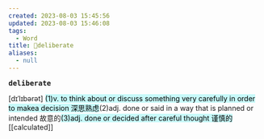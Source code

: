 ```yaml
---
created: 2023-08-03 15:45:56
updated: 2023-08-03 15:46:08
tags:
  - Word
title: 📖deliberate
aliases:
  - null
---
```


<pre><strong>deliberate</strong></pre>
[dɪˈlɪbərət]
<mark style="background: #ABF7F7A6;">(1)v. to think about or discuss something very carefully in order to makea decision 深思熟虑</mark>(2)adj. done or said in a way that is planned or intended 故意的<mark style="background: #ABF7F7A6;">(3)adj. done or decided after careful thought 谨慎的</mark>
[[calculated]]
